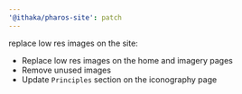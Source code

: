```yaml
---
'@ithaka/pharos-site': patch
---
```

replace low res images on the site:

* Replace low res images on the home and imagery pages
* Remove unused images
* Update `Principles` section on the iconography page


